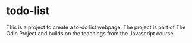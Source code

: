 # todo-list

This is a project to create a to-do list webpage. The project is part of The Odin Project and builds on the teachings from the Javascript course.
